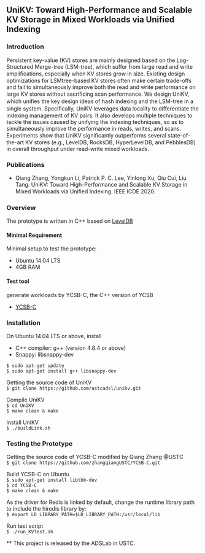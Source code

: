## UniKV: Toward High-Performance and Scalable KV Storage in Mixed Workloads via Unified Indexing

### Introduction
  Persistent key-value (KV) stores are mainly designed based on the Log-Structured Merge-tree (LSM-tree), which suffer from large read and write ampliﬁcations, especially when KV stores grow in size. Existing design optimizations for LSMtree-based KV stores often make certain trade-offs and fail to simultaneously improve both the read and write performance on large KV stores without sacriﬁcing scan performance. We design UniKV, which uniﬁes the key design ideas of hash indexing and the LSM-tree in a single system. Speciﬁcally, UniKV leverages data locality to differentiate the indexing management of KV pairs. It also develops multiple techniques to tackle the issues caused by unifying the indexing techniques, so as to simultaneously improve the performance in reads, writes, and scans. Experiments show that UniKV signiﬁcantly outperforms several state-of-the-art KV stores (e.g., LevelDB, RocksDB, HyperLevelDB, and PebblesDB) in overall throughput under read-write mixed workloads.

### Publications
* Qiang Zhang, Yongkun Li, Patrick P. C. Lee, Yinlong Xu, Qiu Cui, Liu Tang. UniKV: Toward High-Performance and Scalable KV Storage in Mixed Workloads via Uniﬁed Indexing. IEEE ICDE 2020.

### Overview
The prototype is written in C++ based on [LevelDB](https://github.com/google/leveldb)
#### Minimal Requirement
Minimal setup to test the prototype:
* Ubuntu 14.04 LTS
* 4GB RAM

#### Test tool
generate workloads by YCSB-C, the C++ version of YCSB
* [YCSB-C](https://github.com/basicthinker/YCSB-C)

### Installation
On Ubuntu 14.04 LTS or above, install
* C++ compiler: g++ (version 4.8.4 or above)
* Snappy: libsnappy-dev

`$ sudo apt-get update`  
`$ sudo apt-get install g++ libsnappy-dev`

Getting the source code of UniKV  
`$ git clone https://github.com/ustcadsl/unikv.git`

Compile UniKV  
`$ cd UniKV`  
`$ make clean & make`

Install UniKV  
`$ ./buildLink.sh` 

### Testing the Prototype  
Getting the source code of YCSB-C modified by Qiang Zhang @USTC  
`$ git clone https://github.com/zhangqiangUSTC/YCSB-C.git`  

Build YCSB-C on Ubuntu  
`$ sudo apt-get install libtbb-dev`   
`$ cd YCSB-C`  
`$ make clean & make`  

As the driver for Redis is linked by default, change the runtime library path to include the hiredis library by:  
`$ export LD_LIBRARY_PATH=$LD_LIBRARY_PATH:/usr/local/lib`   

Run test script  
`$ ./run_KVTest.sh`  

** This project is released by the ADSLab in USTC.
